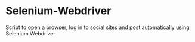 # Selenium-Webdriver
Script to open a browser, log in to social sites and post automatically using Selenium Webdriver
